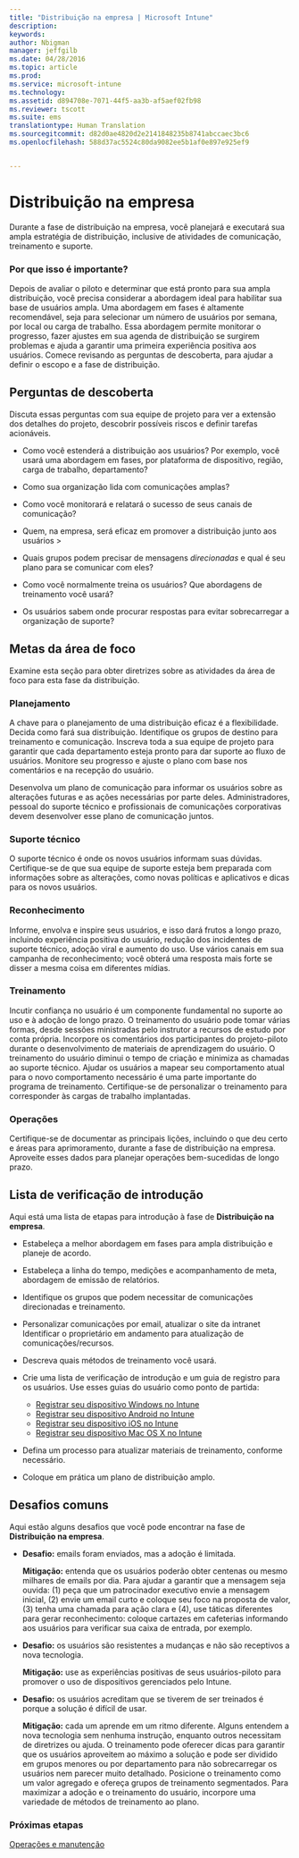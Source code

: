 ```yaml
---
title: "Distribuição na empresa | Microsoft Intune"
description: 
keywords: 
author: Nbigman
manager: jeffgilb
ms.date: 04/28/2016
ms.topic: article
ms.prod: 
ms.service: microsoft-intune
ms.technology: 
ms.assetid: d894708e-7071-44f5-aa3b-af5aef02fb98
ms.reviewer: tscott
ms.suite: ems
translationtype: Human Translation
ms.sourcegitcommit: d82d0ae4820d2e2141848235b8741abccaec3bc6
ms.openlocfilehash: 588d37ac5524c80da9082ee5b1af0e897e925ef9


---
```


# Distribuição na empresa
Durante a fase de distribuição na empresa, você planejará e executará sua ampla estratégia de distribuição, inclusive de atividades de comunicação, treinamento e suporte.

### Por que isso é importante?
Depois de avaliar o piloto e determinar que está pronto para sua ampla distribuição, você precisa considerar a abordagem ideal para habilitar sua base de usuários ampla. Uma abordagem em fases é altamente recomendável, seja para selecionar um número de usuários por semana, por local ou carga de trabalho. Essa abordagem permite monitorar o progresso, fazer ajustes em sua agenda de distribuição se surgirem problemas e ajuda a garantir uma primeira experiência positiva aos usuários.
Comece revisando as perguntas de descoberta, para ajudar a definir o escopo e a fase de distribuição.

## Perguntas de descoberta
Discuta essas perguntas com sua equipe de projeto para ver a extensão dos detalhes do projeto, descobrir possíveis riscos e definir tarefas acionáveis.

-   Como você estenderá a distribuição aos usuários? Por exemplo, você usará uma abordagem em fases, por plataforma de dispositivo, região, carga de trabalho, departamento?

-   Como sua organização lida com comunicações amplas?

-   Como você monitorará e relatará o sucesso de seus canais de comunicação?

-   Quem, na empresa, será eficaz em promover a distribuição junto aos usuários >

-   Quais grupos podem precisar de mensagens *direcionadas* e qual é seu plano para se comunicar com eles?

-   Como você normalmente treina os usuários? Que abordagens de treinamento você usará?

-   Os usuários sabem onde procurar respostas para evitar sobrecarregar a organização de suporte?

## Metas da área de foco
Examine esta seção para obter diretrizes sobre as atividades da área de foco para esta fase da distribuição.

### Planejamento
A chave para o planejamento de uma distribuição eficaz é a flexibilidade. Decida como fará sua distribuição. Identifique os grupos de destino para treinamento e comunicação. Inscreva toda a sua equipe de projeto para garantir que cada departamento esteja pronto para dar suporte ao fluxo de usuários.
Monitore seu progresso e ajuste o plano com base nos comentários e na recepção do usuário.

Desenvolva um plano de comunicação para informar os usuários sobre as alterações futuras e as ações necessárias por parte deles. Administradores, pessoal do suporte técnico e profissionais de comunicações corporativas devem desenvolver esse plano de comunicação juntos.

### Suporte técnico
O suporte técnico é onde os novos usuários informam suas dúvidas. Certifique-se de que sua equipe de suporte esteja bem preparada com informações sobre as alterações, como novas políticas e aplicativos e dicas para os novos usuários.

### Reconhecimento
Informe, envolva e inspire seus usuários, e isso dará frutos a longo prazo, incluindo experiência positiva do usuário, redução dos incidentes de suporte técnico, adoção viral e aumento do uso. Use vários canais em sua campanha de reconhecimento; você obterá uma resposta mais forte se disser a mesma coisa em diferentes mídias.

### Treinamento
Incutir confiança no usuário é um componente fundamental no suporte ao uso e à adoção de longo prazo. O treinamento do usuário pode tomar várias formas, desde sessões ministradas pelo instrutor a recursos de estudo por conta própria. Incorpore os comentários dos participantes do projeto-piloto durante o desenvolvimento de materiais de aprendizagem do usuário. O treinamento do usuário diminui o tempo de criação e minimiza as chamadas ao suporte técnico. Ajudar os usuários a mapear seu comportamento atual para o novo comportamento necessário é uma parte importante do programa de treinamento. Certifique-se de personalizar o treinamento para corresponder às cargas de trabalho implantadas.

### Operações
Certifique-se de documentar as principais lições, incluindo o que deu certo e áreas para aprimoramento, durante a fase de distribuição na empresa. Aproveite esses dados para planejar operações bem-sucedidas de longo prazo.

## Lista de verificação de introdução
Aqui está uma lista de etapas para introdução à fase de **Distribuição na empresa**.

-   Estabeleça a melhor abordagem em fases para ampla distribuição e planeje de acordo.

-   Estabeleça a linha do tempo, medições e acompanhamento de meta, abordagem de emissão de relatórios.

-   Identifique os grupos que podem necessitar de comunicações direcionadas e treinamento.

-   Personalizar comunicações por email, atualizar o site da intranet Identificar o proprietário em andamento para atualização de comunicações/recursos.

-   Descreva quais métodos de treinamento você usará.

-   Crie uma lista de verificação de introdução e um guia de registro para os usuários.
    Use esses guias do usuário como ponto de partida:
    -  [Registrar seu dispositivo Windows no Intune](/intune/enduser/enroll-your-device-in-intune-windows)
    -  [Registrar seu dispositivo Android no Intune](/intune/enduser/enroll-your-device-in-intune-android)
    -  [Registrar seu dispositivo iOS no Intune](/intune/enduser/enroll-your-device-in-intune-ios)
    -  [Registrar seu dispositivo Mac OS X no Intune](/intune/enduser/enroll-your-device-in-intune-mac-os-x)

-   Defina um processo para atualizar materiais de treinamento, conforme necessário.

-   Coloque em prática um plano de distribuição amplo.

## Desafios comuns
Aqui estão alguns desafios que você pode encontrar na fase de **Distribuição na empresa**.

-   **Desafio:** emails foram enviados, mas a adoção é limitada.

    **Mitigação:** entenda que os usuários poderão obter centenas ou mesmo milhares de emails por dia. Para ajudar a garantir que a mensagem seja ouvida: (1) peça que um patrocinador executivo envie a mensagem inicial, (2) envie um email curto e coloque seu foco na proposta de valor, (3) tenha uma chamada para ação clara e (4), use táticas diferentes para gerar reconhecimento: coloque cartazes em cafeterias informando aos usuários para verificar sua caixa de entrada, por exemplo.

-   **Desafio:** os usuários são resistentes a mudanças e não são receptivos a nova tecnologia.

    **Mitigação:** use as experiências positivas de seus usuários-piloto para promover o uso de dispositivos gerenciados pelo Intune.

-   **Desafio:** os usuários acreditam que se tiverem de ser treinados é porque a solução é difícil de usar.

    **Mitigação:** cada um aprende em um ritmo diferente. Alguns entendem a nova tecnologia sem nenhuma instrução, enquanto outros necessitam de diretrizes ou ajuda. O treinamento pode oferecer dicas para garantir que os usuários aproveitem ao máximo a solução e pode ser dividido em grupos menores ou por departamento para não sobrecarregar os usuários nem parecer muito detalhado. Posicione o treinamento como um valor agregado e ofereça grupos de treinamento segmentados. Para maximizar a adoção e o treinamento do usuário, incorpore uma variedade de métodos de treinamento ao plano.

### Próximas etapas
[Operações e manutenção](operations-and-maintenance.md)



<!--HONumber=Jun16_HO4-->


